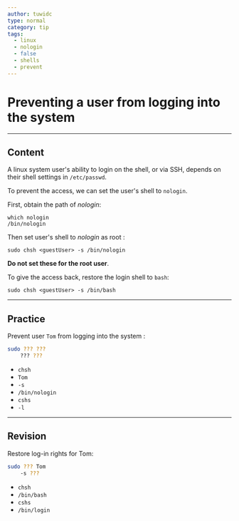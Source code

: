 ```yaml
---
author: tuwidc
type: normal
category: tip
tags:
  - linux
  - nologin
  - false
  - shells
  - prevent
---
```


# Preventing a user from logging into the system


---

## Content

A linux system user's ability to login on the shell, or via SSH, depends on their shell settings in `/etc/passwd`.

To prevent the access, we can set the user's shell to `nologin`.

First, obtain the path of *nologin*:

```plain-text
which nologin
/bin/nologin
```

Then set user's shell to *nologin* as root :

```plain-text
sudo chsh <guestUser> -s /bin/nologin
```

**Do not set these for the root user**.

To give the access back, restore the login shell to `bash`:

```plain-text
sudo chsh <guestUser> -s /bin/bash 
```


---

## Practice

Prevent user `Tom`  from logging into the system :

```bash
sudo ??? ??? 
    ??? ???
```

- `chsh`
- `Tom`
- `-s`
- `/bin/nologin`
- `cshs`
- `-l`


---

## Revision

Restore log-in rights for Tom:

```bash
sudo ??? Tom 
    -s ???
```

- `chsh`
- `/bin/bash`
- `cshs`
- `/bin/login`
 
